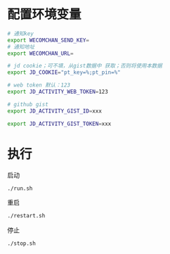 # 配置环境变量

```bash
# 通知key
export WECOMCHAN_SEND_KEY=
# 通知地址
export WECOMCHAN_URL=

# jd cookie；可不填，从gist数据中 获取；否则将使用本数据
export JD_COOKIE="pt_key=%;pt_pin=%"

# web token 默认：123
export JD_ACTIVITY_WEB_TOKEN=123

# github gist
export JD_ACTIVITY_GIST_ID=xxx

export JD_ACTIVITY_GIST_TOKEN=xxx
```

# 执行

启动

```bash
./run.sh
```

重启
```bash
./restart.sh
```

停止
```bash
./stop.sh
```